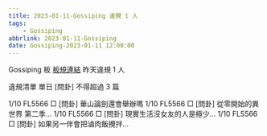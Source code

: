 ```yaml
---
title: 2023-01-11-Gossiping 違規 1 人
tags:
    - Gossiping
abbrlink: 2023-01-11-Gossiping
date: Gossiping-2023-01-11 12:00:00
---
```

Gossiping 板 [板規連結](https://www.ptt.cc/bbs/Gossiping/M.1637425085.A.07D.html)
昨天違規 1 人
<!-- more -->

違規清單
單日 [問卦] 不得超過 3 篇

1/10 FL5566 □ [問卦] 華山論劍還會舉辦嗎
1/10 FL5566 □ [問卦] 從零開始的異世界 第二季…
1/10 FL5566 □ [問卦] 現實生活沒女友的人是極少…
1/10 FL5566 □ [問卦] 如果另一伴會把滷肉飯攪拌…